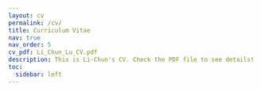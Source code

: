 ```yaml
---
layout: cv
permalink: /cv/
title: Curriculum Vitae
nav: true
nav_order: 5
cv_pdf: Li_Chun_Lu_CV.pdf
description: This is Li-Chun's CV. Check the PDF file to see details!
toc:
  sidebar: left
---
```

